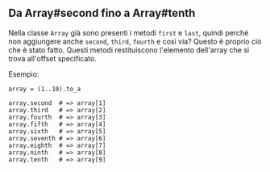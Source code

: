 ## Da Array#second fino a Array#tenth

Nella classe `Array` già sono presenti i metodi `first` e `last`, quindi perché non aggiungere anche `second`, `third`, `fourth` e così via? Questo è proprio ciò che è stato fatto. Questi metodi restituiscono l'elemento dell'array che si trova all'offset specificato.


Esempio:

	array = (1..10).to_a

	array.second  # => array[1]
	array.third   # => array[2]
	array.fourth  # => array[3]
	array.fifth   # => array[4]
	array.sixth   # => array[5]
	array.seventh # => array[6]
	array.eighth  # => array[7]
	array.ninth   # => array[8]
	array.tenth   # => array[9]
